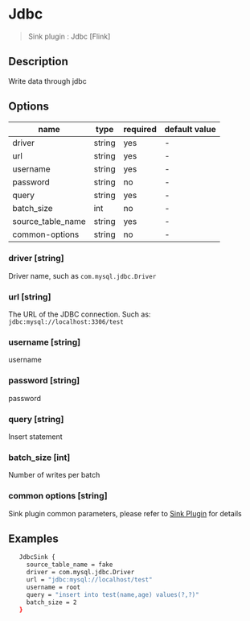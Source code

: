 # Jdbc

> Sink plugin : Jdbc [Flink]

## Description

Write data through jdbc

## Options

| name              | type   | required | default value |
| ----------------- | ------ | -------- | ------------- |
| driver            | string | yes      | -             |
| url               | string | yes      | -             |
| username          | string | yes      | -             |
| password          | string | no       | -             |
| query             | string | yes      | -             |
| batch_size        | int    | no       | -             |
| source_table_name | string | yes      | -             |
| common-options    | string | no       | -             |

### driver [string]

Driver name, such as `com.mysql.jdbc.Driver`

### url [string]

The URL of the JDBC connection. Such as: `jdbc:mysql://localhost:3306/test`

### username [string]

username

### password [string]

password

### query [string]

Insert statement

### batch_size [int]

Number of writes per batch

### common options [string]

Sink plugin common parameters, please refer to [Sink Plugin](./sink-plugin.md) for details

## Examples

```bash
   JdbcSink {
     source_table_name = fake
     driver = com.mysql.jdbc.Driver
     url = "jdbc:mysql://localhost/test"
     username = root
     query = "insert into test(name,age) values(?,?)"
     batch_size = 2
   }
```
